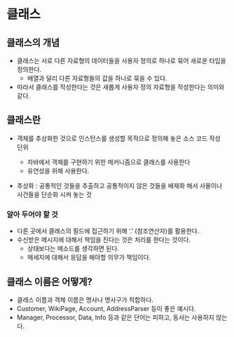 # 클래스

## 클래스의 개념
- 클래스는 서로 다른 자료형의 데이터들을 사용자 정의로 하나로 묶어 새로운 타입을 정의한다. 
  - 배열과 달리 다른 자료형들의 값을 하나로 묶을 수 있다. 
- 따라서 클래스를 작성한다는 것은 새롭게 사용자 정의 자료형을 작성한다는 의미와 같다.

## 클래스란  
- 객체를 추상화한 것으로 인스턴스를 생성할 목적으로 정의해 놓은 소스 코드 작성 단위 
  - 자바에서 객체를 구현하기 위한 메커니즘으로 클래스를 사용한다
  - 유연성을 위해 사용한다.


- 추상화 : 공통적인 것들을 추출하고 공통적이지 않은 것들을 배재화 해서 사물이나 사건들을 단순화 시켜 놓는 것

### 알아 두어야 할 것
- 다른 곳에서 클래스의 필드에 접근하기 위해 ‘.’ (참조연산자)를 활용한다.
- 수신받은 메시지에 대해서 책임을 진다는 것은 처리를 한다는 것이다. 
  - 상태보다는 메소드를 생각하면 된다. 
  - 메세지에 대해서 응답을 해야할 의무가 책임이다.

## 클래스 이름은 어떻게?
- 클래스 이름과 객체 이름은 명사나 명사구가 적합하다.
- Customer, WikiPage, Account, AddressParser 등이 좋은 예시다.
- Manager, Processor, Data, Info 등과 같은 단어는 피하고, 동사는 사용하지 않는다.